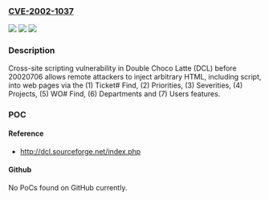 ### [CVE-2002-1037](https://cve.mitre.org/cgi-bin/cvename.cgi?name=CVE-2002-1037)
![](https://img.shields.io/static/v1?label=Product&message=n%2Fa&color=blue)
![](https://img.shields.io/static/v1?label=Version&message=n%2Fa&color=blue)
![](https://img.shields.io/static/v1?label=Vulnerability&message=n%2Fa&color=brighgreen)

### Description

Cross-site scripting vulnerability in Double Choco Latte (DCL) before 20020706 allows remote attackers to inject arbitrary HTML, including script, into web pages via the (1) Ticket# Find, (2) Priorities, (3) Severities, (4) Projects, (5) WO# Find, (6) Departments and (7) Users features.

### POC

#### Reference
- http://dcl.sourceforge.net/index.php

#### Github
No PoCs found on GitHub currently.

